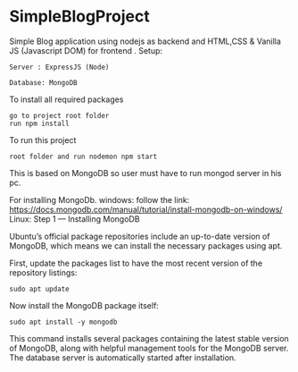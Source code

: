 # SimpleBlogProject

Simple Blog application using nodejs as backend and HTML,CSS & Vanilla JS (Javascript DOM) for frontend .
Setup:

    Server : ExpressJS (Node)

    Database: MongoDB

To install all required packages

    go to project root folder
    run npm install

To run this project

    root folder and run nodemon npm start

This is based on MongoDB so user must have to run mongod server in his pc.

For installing MongoDb.
    windows: follow the link: https://docs.mongodb.com/manual/tutorial/install-mongodb-on-windows/
    Linux:
    Step 1 — Installing MongoDB

Ubuntu’s official package repositories include an up-to-date version of MongoDB, which means we can install the necessary packages using apt.

First, update the packages list to have the most recent version of the repository listings:

    sudo apt update

Now install the MongoDB package itself:

    sudo apt install -y mongodb

This command installs several packages containing the latest stable version of MongoDB, along with helpful management tools for the MongoDB server. The database server is automatically started after installation. 
